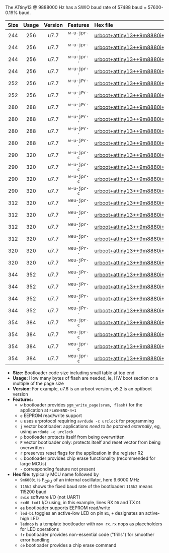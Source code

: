 The ATtiny13 @ 9888000 Hz has a SWIO baud rate of 57488 baud = 57600-0.19% baud.

|Size|Usage|Version|Features|Hex file|
|:-:|:-:|:-:|:-:|:--|
|244|256|u7.7|`w-u-jpr--`|[urboot+attiny13++9m8880i+++57k6_swio_rxb0_txb1_led+b2.hex](https://raw.githubusercontent.com/stefanrueger/urboot.hex/main/mcus/attiny13/internal_oscillator/fint++9m8880_Hz/br+++57k6_bps/urboot+attiny13++9m8880i+++57k6_swio_rxb0_txb1_led+b2.hex)|
|244|256|u7.7|`w-u-jpr--`|[urboot+attiny13++9m8880i+++57k6_swio_rxb0_txb1_lednop.hex](https://raw.githubusercontent.com/stefanrueger/urboot.hex/main/mcus/attiny13/internal_oscillator/fint++9m8880_Hz/br+++57k6_bps/urboot+attiny13++9m8880i+++57k6_swio_rxb0_txb1_lednop.hex)|
|244|256|u7.7|`w-u-jpr--`|[urboot+attiny13++9m8880i+++57k6_swio_rxb1_txb0_led+b2.hex](https://raw.githubusercontent.com/stefanrueger/urboot.hex/main/mcus/attiny13/internal_oscillator/fint++9m8880_Hz/br+++57k6_bps/urboot+attiny13++9m8880i+++57k6_swio_rxb1_txb0_led+b2.hex)|
|244|256|u7.7|`w-u-jpr--`|[urboot+attiny13++9m8880i+++57k6_swio_rxb1_txb0_lednop.hex](https://raw.githubusercontent.com/stefanrueger/urboot.hex/main/mcus/attiny13/internal_oscillator/fint++9m8880_Hz/br+++57k6_bps/urboot+attiny13++9m8880i+++57k6_swio_rxb1_txb0_lednop.hex)|
|252|256|u7.7|`w-u-jPr--`|[urboot+attiny13++9m8880i+++57k6_swio_rxb0_txb1.hex](https://raw.githubusercontent.com/stefanrueger/urboot.hex/main/mcus/attiny13/internal_oscillator/fint++9m8880_Hz/br+++57k6_bps/urboot+attiny13++9m8880i+++57k6_swio_rxb0_txb1.hex)|
|252|256|u7.7|`w-u-jPr--`|[urboot+attiny13++9m8880i+++57k6_swio_rxb1_txb0.hex](https://raw.githubusercontent.com/stefanrueger/urboot.hex/main/mcus/attiny13/internal_oscillator/fint++9m8880_Hz/br+++57k6_bps/urboot+attiny13++9m8880i+++57k6_swio_rxb1_txb0.hex)|
|280|288|u7.7|`w-u-jPr--`|[urboot+attiny13++9m8880i+++57k6_swio_rxb0_txb1_led+b2_fr.hex](https://raw.githubusercontent.com/stefanrueger/urboot.hex/main/mcus/attiny13/internal_oscillator/fint++9m8880_Hz/br+++57k6_bps/urboot+attiny13++9m8880i+++57k6_swio_rxb0_txb1_led+b2_fr.hex)|
|280|288|u7.7|`w-u-jPr--`|[urboot+attiny13++9m8880i+++57k6_swio_rxb0_txb1_lednop_fr.hex](https://raw.githubusercontent.com/stefanrueger/urboot.hex/main/mcus/attiny13/internal_oscillator/fint++9m8880_Hz/br+++57k6_bps/urboot+attiny13++9m8880i+++57k6_swio_rxb0_txb1_lednop_fr.hex)|
|280|288|u7.7|`w-u-jPr--`|[urboot+attiny13++9m8880i+++57k6_swio_rxb1_txb0_led+b2_fr.hex](https://raw.githubusercontent.com/stefanrueger/urboot.hex/main/mcus/attiny13/internal_oscillator/fint++9m8880_Hz/br+++57k6_bps/urboot+attiny13++9m8880i+++57k6_swio_rxb1_txb0_led+b2_fr.hex)|
|280|288|u7.7|`w-u-jPr--`|[urboot+attiny13++9m8880i+++57k6_swio_rxb1_txb0_lednop_fr.hex](https://raw.githubusercontent.com/stefanrueger/urboot.hex/main/mcus/attiny13/internal_oscillator/fint++9m8880_Hz/br+++57k6_bps/urboot+attiny13++9m8880i+++57k6_swio_rxb1_txb0_lednop_fr.hex)|
|290|320|u7.7|`w-u-jpr-c`|[urboot+attiny13++9m8880i+++57k6_swio_rxb0_txb1_led+b2_fr_ce.hex](https://raw.githubusercontent.com/stefanrueger/urboot.hex/main/mcus/attiny13/internal_oscillator/fint++9m8880_Hz/br+++57k6_bps/urboot+attiny13++9m8880i+++57k6_swio_rxb0_txb1_led+b2_fr_ce.hex)|
|290|320|u7.7|`w-u-jpr-c`|[urboot+attiny13++9m8880i+++57k6_swio_rxb0_txb1_lednop_fr_ce.hex](https://raw.githubusercontent.com/stefanrueger/urboot.hex/main/mcus/attiny13/internal_oscillator/fint++9m8880_Hz/br+++57k6_bps/urboot+attiny13++9m8880i+++57k6_swio_rxb0_txb1_lednop_fr_ce.hex)|
|290|320|u7.7|`w-u-jpr-c`|[urboot+attiny13++9m8880i+++57k6_swio_rxb1_txb0_led+b2_fr_ce.hex](https://raw.githubusercontent.com/stefanrueger/urboot.hex/main/mcus/attiny13/internal_oscillator/fint++9m8880_Hz/br+++57k6_bps/urboot+attiny13++9m8880i+++57k6_swio_rxb1_txb0_led+b2_fr_ce.hex)|
|290|320|u7.7|`w-u-jpr-c`|[urboot+attiny13++9m8880i+++57k6_swio_rxb1_txb0_lednop_fr_ce.hex](https://raw.githubusercontent.com/stefanrueger/urboot.hex/main/mcus/attiny13/internal_oscillator/fint++9m8880_Hz/br+++57k6_bps/urboot+attiny13++9m8880i+++57k6_swio_rxb1_txb0_lednop_fr_ce.hex)|
|312|320|u7.7|`weu-jpr--`|[urboot+attiny13++9m8880i+++57k6_swio_rxb0_txb1_ee_led+b2.hex](https://raw.githubusercontent.com/stefanrueger/urboot.hex/main/mcus/attiny13/internal_oscillator/fint++9m8880_Hz/br+++57k6_bps/urboot+attiny13++9m8880i+++57k6_swio_rxb0_txb1_ee_led+b2.hex)|
|312|320|u7.7|`weu-jpr--`|[urboot+attiny13++9m8880i+++57k6_swio_rxb0_txb1_ee_lednop.hex](https://raw.githubusercontent.com/stefanrueger/urboot.hex/main/mcus/attiny13/internal_oscillator/fint++9m8880_Hz/br+++57k6_bps/urboot+attiny13++9m8880i+++57k6_swio_rxb0_txb1_ee_lednop.hex)|
|312|320|u7.7|`weu-jpr--`|[urboot+attiny13++9m8880i+++57k6_swio_rxb1_txb0_ee_led+b2.hex](https://raw.githubusercontent.com/stefanrueger/urboot.hex/main/mcus/attiny13/internal_oscillator/fint++9m8880_Hz/br+++57k6_bps/urboot+attiny13++9m8880i+++57k6_swio_rxb1_txb0_ee_led+b2.hex)|
|312|320|u7.7|`weu-jpr--`|[urboot+attiny13++9m8880i+++57k6_swio_rxb1_txb0_ee_lednop.hex](https://raw.githubusercontent.com/stefanrueger/urboot.hex/main/mcus/attiny13/internal_oscillator/fint++9m8880_Hz/br+++57k6_bps/urboot+attiny13++9m8880i+++57k6_swio_rxb1_txb0_ee_lednop.hex)|
|320|320|u7.7|`weu-jPr--`|[urboot+attiny13++9m8880i+++57k6_swio_rxb0_txb1_ee.hex](https://raw.githubusercontent.com/stefanrueger/urboot.hex/main/mcus/attiny13/internal_oscillator/fint++9m8880_Hz/br+++57k6_bps/urboot+attiny13++9m8880i+++57k6_swio_rxb0_txb1_ee.hex)|
|320|320|u7.7|`weu-jPr--`|[urboot+attiny13++9m8880i+++57k6_swio_rxb1_txb0_ee.hex](https://raw.githubusercontent.com/stefanrueger/urboot.hex/main/mcus/attiny13/internal_oscillator/fint++9m8880_Hz/br+++57k6_bps/urboot+attiny13++9m8880i+++57k6_swio_rxb1_txb0_ee.hex)|
|344|352|u7.7|`weu-jPr--`|[urboot+attiny13++9m8880i+++57k6_swio_rxb0_txb1_ee_led+b2_fr.hex](https://raw.githubusercontent.com/stefanrueger/urboot.hex/main/mcus/attiny13/internal_oscillator/fint++9m8880_Hz/br+++57k6_bps/urboot+attiny13++9m8880i+++57k6_swio_rxb0_txb1_ee_led+b2_fr.hex)|
|344|352|u7.7|`weu-jPr--`|[urboot+attiny13++9m8880i+++57k6_swio_rxb0_txb1_ee_lednop_fr.hex](https://raw.githubusercontent.com/stefanrueger/urboot.hex/main/mcus/attiny13/internal_oscillator/fint++9m8880_Hz/br+++57k6_bps/urboot+attiny13++9m8880i+++57k6_swio_rxb0_txb1_ee_lednop_fr.hex)|
|344|352|u7.7|`weu-jPr--`|[urboot+attiny13++9m8880i+++57k6_swio_rxb1_txb0_ee_led+b2_fr.hex](https://raw.githubusercontent.com/stefanrueger/urboot.hex/main/mcus/attiny13/internal_oscillator/fint++9m8880_Hz/br+++57k6_bps/urboot+attiny13++9m8880i+++57k6_swio_rxb1_txb0_ee_led+b2_fr.hex)|
|344|352|u7.7|`weu-jPr--`|[urboot+attiny13++9m8880i+++57k6_swio_rxb1_txb0_ee_lednop_fr.hex](https://raw.githubusercontent.com/stefanrueger/urboot.hex/main/mcus/attiny13/internal_oscillator/fint++9m8880_Hz/br+++57k6_bps/urboot+attiny13++9m8880i+++57k6_swio_rxb1_txb0_ee_lednop_fr.hex)|
|354|384|u7.7|`weu-jpr-c`|[urboot+attiny13++9m8880i+++57k6_swio_rxb0_txb1_ee_led+b2_fr_ce.hex](https://raw.githubusercontent.com/stefanrueger/urboot.hex/main/mcus/attiny13/internal_oscillator/fint++9m8880_Hz/br+++57k6_bps/urboot+attiny13++9m8880i+++57k6_swio_rxb0_txb1_ee_led+b2_fr_ce.hex)|
|354|384|u7.7|`weu-jpr-c`|[urboot+attiny13++9m8880i+++57k6_swio_rxb0_txb1_ee_lednop_fr_ce.hex](https://raw.githubusercontent.com/stefanrueger/urboot.hex/main/mcus/attiny13/internal_oscillator/fint++9m8880_Hz/br+++57k6_bps/urboot+attiny13++9m8880i+++57k6_swio_rxb0_txb1_ee_lednop_fr_ce.hex)|
|354|384|u7.7|`weu-jpr-c`|[urboot+attiny13++9m8880i+++57k6_swio_rxb1_txb0_ee_led+b2_fr_ce.hex](https://raw.githubusercontent.com/stefanrueger/urboot.hex/main/mcus/attiny13/internal_oscillator/fint++9m8880_Hz/br+++57k6_bps/urboot+attiny13++9m8880i+++57k6_swio_rxb1_txb0_ee_led+b2_fr_ce.hex)|
|354|384|u7.7|`weu-jpr-c`|[urboot+attiny13++9m8880i+++57k6_swio_rxb1_txb0_ee_lednop_fr_ce.hex](https://raw.githubusercontent.com/stefanrueger/urboot.hex/main/mcus/attiny13/internal_oscillator/fint++9m8880_Hz/br+++57k6_bps/urboot+attiny13++9m8880i+++57k6_swio_rxb1_txb0_ee_lednop_fr_ce.hex)|

- **Size:** Bootloader code size including small table at top end
- **Usage:** How many bytes of flash are needed, ie, HW boot section or a multiple of the page size
- **Version:** For example, u7.6 is an urboot version, o5.2 is an optiboot version
- **Features:**
  + `w` bootloader provides `pgm_write_page(sram, flash)` for the application at `FLASHEND-4+1`
  + `e` EEPROM read/write support
  + `u` uses urprotocol requiring `avrdude -c urclock` for programming
  + `j` vector bootloader: applications *need to be patched externally*, eg, using `avrdude -c urclock`
  + `p` bootloader protects itself from being overwritten
  + `P` vector bootloader only: protects itself and reset vector from being overwritten
  + `r` preserves reset flags for the application in the register R2
  + `c` bootloader provides chip erase functionality (recommended for large MCUs)
  + `-` corresponding feature not present
- **Hex file:** typically MCU name followed by
  + `9m6000i` is F<sub>CPU</sub> of an internal oscillator, here 9.6000 MHz
  + `115k2` shows the fixed baud rate of the bootloader: `115k2` means 115200 baud
  + `swio` software I/O (not UART)
  + `rxd0 txd1` I/O using, in this example, lines RX `D0` and TX `D1`
  + `ee` bootloader supports EEPROM read/write
  + `led-b1` toggles an active-low LED on pin `B1`, `+` designates an active-high LED
  + `lednop` is a template bootloader with `mov rx,rx` nops as placeholders for LED operations
  + `fr` bootloader provides non-essential code ("frills") for smoother error handling
  + `ce` bootloader provides a chip erase command
